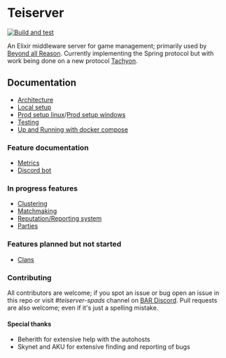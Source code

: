 # Teiserver
[![Build and test](https://github.com/beyond-all-reason/teiserver/actions/workflows/tests.yml/badge.svg?branch=master)](https://github.com/beyond-all-reason/teiserver/actions/workflows/tests.yml)

An Elixir middleware server for game management; primarily used by [Beyond all Reason](https://www.beyondallreason.info/). Currently implementing the Spring protocol but with work being done on a new protocol [Tachyon](https://github.com/beyond-all-reason/tachyon).

## Documentation

- [Architecture](/documents/architecture.md)
- [Local setup](/documents/guides/local_setup.md)
- [Prod setup linux](/documents/guides/production_setup_linux.md)/[Prod setup windows](/documents/guides/production_setup_windows.md)
- [Testing](/documents/guides/testing.md)
- [Up and Running with docker compose](/documents/guides/container_usage.md)

### Feature documentation

- [Metrics](/documents/planned_designs/metrics.md)
- [Discord bot](/documents/guides/discord_bot.md)

### In progress features

- [Clustering](/documents/planned_designs/clustering.md)
- [Matchmaking](/documents/spring/matchmaking.md)
- [Reputation/Reporting system](/documents/planned_designs/reputation.md)
- [Parties](/documents/spring/parties.md)

### Features planned but not started

- [Clans](/documents/planned_designs/clans.md)

### Contributing

All contributors are welcome; if you spot an issue or bug open an issue in this repo or visit *#teiserver-spads* channel on [BAR Discord](https://discord.gg/beyond-all-reason). Pull requests are also welcome; even if it's just a spelling mistake.

#### Special thanks

- Beherith for extensive help with the autohosts
- Skynet and AKU for extensive finding and reporting of bugs
